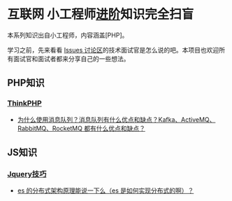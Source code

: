 # 互联网 小工程师[进阶](http://www.linuxphp.cn)知识完全扫盲

本系列知识出自小工程师，内容涵盖\[PHP\]。

学习之前，先来看看 [Issues 讨论区](https://github.com/doocs/advanced-java/issues/9#issue-394275038)的技术面试官是怎么说的吧。本项目也欢迎所有面试官和面试者都来分享自己的一些想法。

## PHP知识

### [ThinkPHP](/docs/ThinkPHP/ThinkPHP.md)

* [为什么使用消息队列？消息队列有什么优点和缺点？Kafka、ActiveMQ、RabbitMQ、RocketMQ 都有什么优点和缺点？](/docs/high-concurrency/why-mq.md)

## JS知识

### [Jquery技巧](/docs/PHP/PHP.md)

* [es 的分布式架构原理能说一下么（es 是如何实现分布式的啊）？](/docs/high-concurrency/es-architecture.md)



